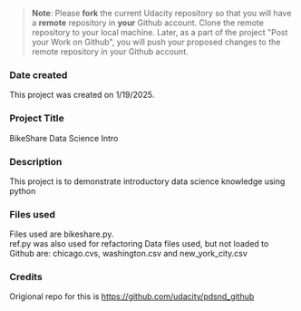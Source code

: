 >**Note**: Please **fork** the current Udacity repository so that you will have a **remote** repository in **your** Github account. Clone the remote repository to your local machine. Later, as a part of the project "Post your Work on Github", you will push your proposed changes to the remote repository in your Github account.

### Date created
This project was created on 1/19/2025.

### Project Title
BikeShare Data Science Intro

### Description
This project is to demonstrate introductory data science knowledge using python



### Files used
Files used are bikeshare.py.  
ref.py was also used for refactoring 
Data files used, but not loaded to Github are: chicago.cvs, washington.csv and 
new_york_city.csv

### Credits
Origional  repo for this is https://github.com/udacity/pdsnd_github
